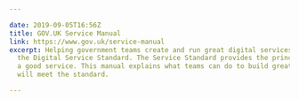 ```yaml
---

date: 2019-09-05T16:56Z
title: GOV.UK Service Manual
link: https://www.gov.uk/service-manual
excerpt: Helping government teams create and run great digital services that meet
  the Digital Service Standard. The Service Standard provides the principles of building
  a good service. This manual explains what teams can do to build great services that
  will meet the standard.

---
```

